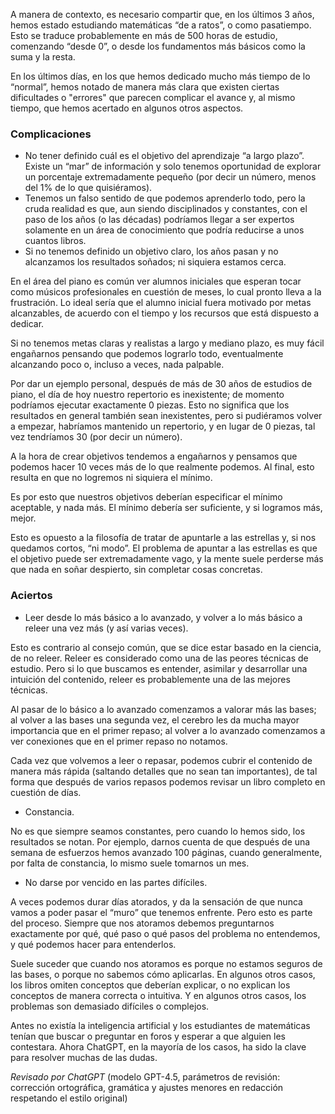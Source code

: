 A manera de contexto, es necesario compartir que, en los últimos 3 años, hemos estado estudiando matemáticas “de a ratos”, o como pasatiempo. Esto se traduce probablemente en más de 500 horas de estudio, comenzando “desde 0”, o desde los fundamentos más básicos como la suma y la resta.

En los últimos días, en los que hemos dedicado mucho más tiempo de lo “normal”, hemos notado de manera más clara que existen ciertas dificultades o "errores" que parecen complicar el avance y, al mismo tiempo, que hemos acertado en algunos otros aspectos.

### Complicaciones

- No tener definido cuál es el objetivo del aprendizaje “a largo plazo”. Existe un “mar” de información y solo tenemos oportunidad de explorar un porcentaje extremadamente pequeño (por decir un número, menos del 1% de lo que quisiéramos).
- Tenemos un falso sentido de que podemos aprenderlo todo, pero la cruda realidad es que, aun siendo disciplinados y constantes, con el paso de los años (o las décadas) podríamos llegar a ser expertos solamente en un área de conocimiento que podría reducirse a unos cuantos libros.
- Si no tenemos definido un objetivo claro, los años pasan y no alcanzamos los resultados soñados; ni siquiera estamos cerca.

En el área del piano es común ver alumnos iniciales que esperan tocar como músicos profesionales en cuestión de meses, lo cual pronto lleva a la frustración. Lo ideal sería que el alumno inicial fuera motivado por metas alcanzables, de acuerdo con el tiempo y los recursos que está dispuesto a dedicar.

Si no tenemos metas claras y realistas a largo y mediano plazo, es muy fácil engañarnos pensando que podemos lograrlo todo, eventualmente alcanzando poco o, incluso a veces, nada palpable.

Por dar un ejemplo personal, después de más de 30 años de estudios de piano, el día de hoy nuestro repertorio es inexistente; de momento podríamos ejecutar exactamente 0 piezas. Esto no significa que los resultados en general también sean inexistentes, pero si pudiéramos volver a empezar, habríamos mantenido un repertorio, y en lugar de 0 piezas, tal vez tendríamos 30 (por decir un número).

A la hora de crear objetivos tendemos a engañarnos y pensamos que podemos hacer 10 veces más de lo que realmente podemos. Al final, esto resulta en que no logremos ni siquiera el mínimo.

Es por esto que nuestros objetivos deberían especificar el mínimo aceptable, y nada más. El mínimo debería ser suficiente, y si logramos más, mejor.

Esto es opuesto a la filosofía de tratar de apuntarle a las estrellas y, si nos quedamos cortos, “ni modo”. El problema de apuntar a las estrellas es que el objetivo puede ser extremadamente vago, y la mente suele perderse más que nada en soñar despierto, sin completar cosas concretas.

### Aciertos

- Leer desde lo más básico a lo avanzado, y volver a lo más básico a releer una vez más (y así varias veces).

Esto es contrario al consejo común, que se dice estar basado en la ciencia, de no releer. Releer es considerado como una de las peores técnicas de estudio. Pero si lo que buscamos es entender, asimilar y desarrollar una intuición del contenido, releer es probablemente una de las mejores técnicas.

Al pasar de lo básico a lo avanzado comenzamos a valorar más las bases; al volver a las bases una segunda vez, el cerebro les da mucha mayor importancia que en el primer repaso; al volver a lo avanzado comenzamos a ver conexiones que en el primer repaso no notamos.

Cada vez que volvemos a leer o repasar, podemos cubrir el contenido de manera más rápida (saltando detalles que no sean tan importantes), de tal forma que después de varios repasos podemos revisar un libro completo en cuestión de días.

- Constancia.

No es que siempre seamos constantes, pero cuando lo hemos sido, los resultados se notan. Por ejemplo, darnos cuenta de que después de una semana de esfuerzos hemos avanzado 100 páginas, cuando generalmente, por falta de constancia, lo mismo suele tomarnos un mes.

- No darse por vencido en las partes difíciles.

A veces podemos durar días atorados, y da la sensación de que nunca vamos a poder pasar el “muro” que tenemos enfrente. Pero esto es parte del proceso. Siempre que nos atoramos debemos preguntarnos exactamente por qué, qué paso o qué pasos del problema no entendemos, y qué podemos hacer para entenderlos.

Suele suceder que cuando nos atoramos es porque no estamos seguros de las bases, o porque no sabemos cómo aplicarlas. En algunos otros casos, los libros omiten conceptos que deberían explicar, o no explican los conceptos de manera correcta o intuitiva. Y en algunos otros casos, los problemas son demasiado difíciles o complejos.

Antes no existía la inteligencia artificial y los estudiantes de matemáticas tenían que buscar o preguntar en foros y esperar a que alguien les contestara. Ahora ChatGPT, en la mayoría de los casos, ha sido la clave para resolver muchas de las dudas.

*Revisado por ChatGPT* (modelo GPT-4.5, parámetros de revisión: corrección ortográfica, gramática y ajustes menores en redacción respetando el estilo original)
